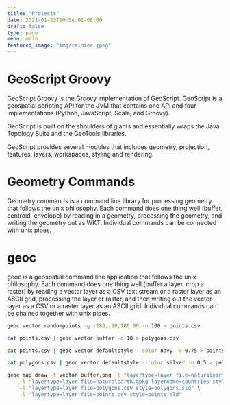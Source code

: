 ```yaml
---
title: "Projects"
date: 2021-01-23T10:54:01-08:00
draft: false
type: page
menu: main
featured_image: "img/rainier.jpeg"
---
```


GeoScript Groovy
================

GeoScript Groovy is the Groovy implementation of GeoScript. GeoScript is a geospatial scripting API for the JVM that contains one API and four implementations (Python, JavaScript, Scala, and Groovy).

GeoScript is built on the shoulders of giants and essentially wraps the Java Topology Suite and the GeoTools libraries.

GeoScript provides several modules that includes geometry, projection, features, layers, workspaces, styling and rendering.

Geometry Commands
=================

Geometry commands is a command line library for processing geometry that follows the unix philosophy. Each command does one thing well (buffer, centroid, envelope) by reading in a geometry, processing the geometry, and writing the geometry out as WKT. Individual commands can be connected with unix pipes.

geoc
====

geoc is a geospatial command line application that follows the unix philosophy. Each command does one thing well (buffer a layer, crop a raster) by reading a vector layer as a CSV text stream or a raster layer as an ASCII grid, processing the layer or raster, and then writing out the vector layer as a CSV or a raster layer as an ASCII grid. Individual commands can be chained together with unix pipes.

```bash
geoc vector randompoints -g -180,-90,180,90 -n 100 > points.csv

cat points.csv | geoc vector buffer -d 10 > polygons.csv

cat points.csv | geoc vector defaultstyle --color navy -o 0.75 > points.sld

cat polygons.csv | geoc vector defaultstyle --color silver -o 0.5 > polygons.sld

geoc map draw -f vector_buffer.png -l "layertype=layer file=naturalearth.gpkg layername=ocean style=ocean.sld" \
    -l "layertype=layer file=naturalearth.gpkg layername=countries style=countries.sld" \
    -l "layertype=layer file=polygons.csv style=polygons.sld" \
    -l "layertype=layer file=points.csv style=points.sld"
```